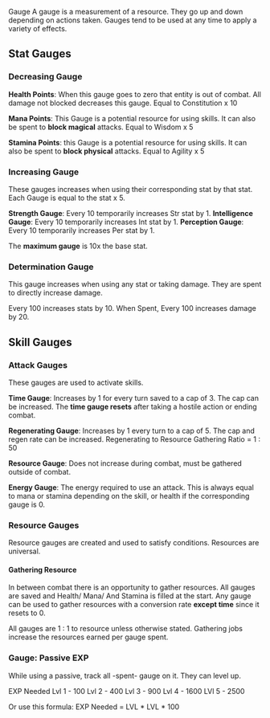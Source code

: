 Gauge
A gauge is a measurement of a resource. They go up and down depending on actions taken. Gauges tend to be used at any time to apply a variety of effects.

## Stat Gauges
### Decreasing Gauge
**Health Points**: When this gauge goes to zero that entity is out of combat. All damage not blocked decreases this gauge.
Equal to Constitution x 10

**Mana Points**: This Gauge is a potential resource for using skills. It can also be spent to **block magical** attacks.
Equal to Wisdom x 5

**Stamina Points**: this Gauge is a potential resource for using skills. It can also be spent to **block physical** attacks.
Equal to Agility x 5

### Increasing Gauge
These gauges increases when using their corresponding stat by that stat. Each Gauge is equal to the stat x 5.

**Strength Gauge**: Every 10 temporarily increases Str stat by 1. 
**Intelligence Gauge**: Every 10 temporarily increases Int stat by 1.
**Perception Gauge**: Every 10 temporarily increases Per stat by 1.

The **maximum gauge** is 10x the base stat.

### Determination Gauge
This gauge increases when using any stat or taking damage. They are spent to directly increase damage.

Every 100 increases stats by 10.
When Spent, Every 100 increases damage by 20.

## Skill Gauges
### Attack Gauges
These gauges are used to activate skills.

**Time Gauge**: Increases by 1 for every turn saved to a cap of 3. The cap can be increased. The **time gauge resets** after taking a hostile action or ending combat.

**Regenerating Gauge**: Increases by 1 every turn to a cap of 5. The cap and regen rate can be increased.
Regenerating to Resource Gathering Ratio = 1 : 50

**Resource Gauge**: Does not increase during combat, must be gathered outside of combat.

**Energy Gauge**: The energy required to use an attack. This is always equal to mana or stamina depending on the skill, or health if the corresponding gauge is 0.

### Resource Gauges
Resource gauges are created and used to satisfy conditions. Resources are universal.

#### Gathering Resource
In between combat there is an opportunity to gather resources. All gauges are saved and Health/ Mana/ And Stamina is filled at the start. Any gauge can be used to gather resources with a conversion rate **except time** since it resets to 0.

All gauges are 1 : 1 to resource unless otherwise stated.
Gathering jobs increase the resources earned per gauge spent.

### Gauge: Passive EXP
While using a passive, track all -spent- gauge on it. They can level up.

EXP Needed
Lvl 1 - 100
Lvl 2 - 400
Lvl 3 - 900
Lvl 4 - 1600
LVl 5 - 2500

Or use this formula: 
EXP Needed = LVL * LVL * 100